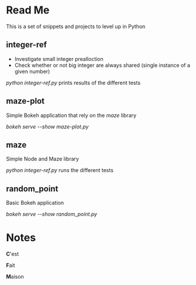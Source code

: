 # Read Me

This is a set of snippets and projects to level up in Python

## integer-ref

* Investigate small integer prealloction
* Check whether or not big integer are always shared (single instance of a given number)

*python integer-ref.py* prints results of the different tests

## maze-plot

Simple Bokeh application that rely on the _maze_ library

*bokeh serve --show maze-plot.py*

## maze

Simple Node and Maze library

*python integer-ref.py* runs the different tests

## random_point

Basic Bokeh application

*bokeh serve --show random_point.py*

# Notes

**C**'est

**F**ait

**M**aison

